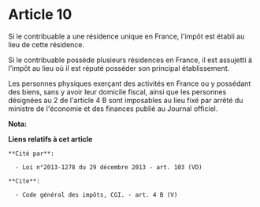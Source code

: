 # Article 10

Si le contribuable a une résidence unique en France, l'impôt est établi au lieu de cette résidence. 

Si le contribuable possède plusieurs résidences en France, il est assujetti à l'impôt au lieu où il est réputé posséder son
principal établissement. 

Les personnes physiques exerçant des activités en France ou y possédant des biens, sans y avoir leur domicile fiscal, ainsi
que les personnes désignées au 2 de l'article 4 B sont imposables au lieu fixé par arrêté du ministre de l'économie et des
finances publié au Journal officiel.

**Nota:**



**Liens relatifs à cet article**

	**Cité par**:

	  - Loi n°2013-1278 du 29 décembre 2013 - art. 103 (VD)

	**Cite**:

	  - Code général des impôts, CGI. - art. 4 B (V)

